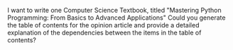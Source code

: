 I want to write one Computer Science Textbook, titled "Mastering Python Programming: From Basics to Advanced Applications" Could you generate the table of contents for the opinion article and provide a detailed explanation of the dependencies between the items in the table of contents?